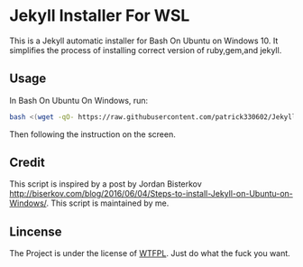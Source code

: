 # Jekyll Installer For WSL

This is a Jekyll automatic installer for Bash On Ubuntu on Windows 10. It simplifies the process of installing correct version of ruby,gem,and jekyll.
  
## Usage

In Bash On Ubuntu On Windows, run:
```sh
bash <(wget -qO- https://raw.githubusercontent.com/patrick330602/Jekyll-Installer-For-WSL/master/jekyll.sh)
```
Then following the instruction on the screen.

## Credit

This script is inspired by a post by Jordan Bisterkov <http://biserkov.com/blog/2016/06/04/Steps-to-install-Jekyll-on-Ubuntu-on-Windows/>. This script is maintained by me. 

## Lincense

The Project is under the license of [WTFPL](https://raw.githubusercontent.com/patrick330602/Jekyll-Installer-For-WSL/master/LICENSE). Just do what the fuck you want.
 
